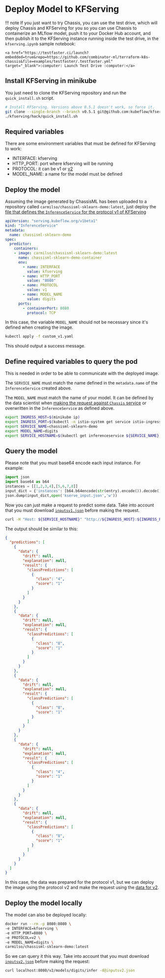 # Deploy Model to KFServing

!!! note
    If you just want to try Chassis, you can use the test drive, which will deploy Chassis and KFServing for you so you can use Chassis to containerize an MLflow model, push it to your Docker Hub account, and then publish it to the KFServing instance running inside the test drive, in the `kfserving.ipynb` sample notebook:

    <a href="https://testfaster.ci/launch?embedded=true&repo=https://github.com/combinator-ml/terraform-k8s-chassis&file=examples/testfaster/.testfaster.yml" target="_blank">:computer: Launch Test Drive :computer:</a>


## Install KFServing in minikube

You just need to clone the KFServing repository and run the `quick_install.sh` script.

```bash
# Install KFServing. Versions above 0.5.1 doesn't work, so force it.
git clone --single-branch --branch v0.5.1 git@github.com:kubeflow/kfserving.git
./kfserving/hack/quick_install.sh
```

## Required variables

There are some environment variables that must be defined for KFServing to work:

- INTERFACE: kfserving
- HTTP_PORT: port where kfserving will be running
- PROTOCOL: it can be v1 or [v2](https://github.com/kubeflow/kfserving/blob/master/docs/predict-api/v2/required_api.md)
- MODEL_NAME: a name for the model must be defined

## Deploy the model

Assuming the image generated by ChassisML has been uploaded to a
repository called `carmilso/chassisml-sklearn-demo:latest`, just deploy
the [file that defines the `InferenceService` for the protocol v1 of KFServing](https://github.com/modzy/chassis/blob/main/service/flavours/mlflow/interfaces/kfserving/custom_v1.yaml)

```yaml
apiVersion: "serving.kubeflow.org/v1beta1"
kind: "InferenceService"
metadata:
  name: chassisml-sklearn-demo
spec:
  predictor:
    containers:
    - image: carmilso/chassisml-sklearn-demo:latest
      name: chassisml-sklearn-demo-container
      env:
        - name: INTERFACE
          value: kfserving
        - name: HTTP_PORT
          value: "8080"
        - name: PROTOCOL
          value: v1
        - name: MODEL_NAME
          value: digits
      ports:
        - containerPort: 8080
          protocol: TCP
```

In this case, the variable `MODEL_NAME` should not be necessary since it's defined when creating the image.

```bash
kubectl apply -f custom_v1.yaml
```

This should output a success message.

## Define required variables to query the pod

This is needed in order to be able to communicate with the deployed image.

The `SERVICE_NAME` must match the name defined in the `metadata.name` of the `InferenceService` created above.

The `MODEL_NAME` must match the name of your model. It can be defined by the data scientist when [making the request against `Chassis` service](https://chassis.ml/tutorials/ds-connect/) or overwritten in the `InferenceService` as defined above.

```bash
export INGRESS_HOST=$(minikube ip)
export INGRESS_PORT=$(kubectl -n istio-system get service istio-ingressgateway -o jsonpath='{.spec.ports[?(@.name=="http2")].nodePort}')
export SERVICE_NAME=chassisml-sklearn-demo
export MODEL_NAME=digits
export SERVICE_HOSTNAME=$(kubectl get inferenceservice ${SERVICE_NAME} -o jsonpath='{.status.url}' | cut -d "/" -f 3)
```

## Query the model

Please note that you must base64 encode each input instance. For example:

```python
import json
import base64 as b64
instances = [[1,2,3,4],[5,6,7,8]]
input_dict = {'instances': [b64.b64encode(str(entry).encode()).decode() for entry in instances]}
json.dump(input_dict,open('kserve_input.json','w'))
```

Now you can just make a request to predict some data. Take into account that you must download [`inputsv1.json`](https://github.com/modzy/chassis/blob/main/service/flavours/mlflow/interfaces/kfserving/inputsv1.json) before making the request. 

```bash
curl -H "Host: ${SERVICE_HOSTNAME}" "http://${INGRESS_HOST}:${INGRESS_PORT}/v1/models/${MODEL_NAME}:predict" -d@inputsv1.json | jq
```

The output should be similar to this:

```json
{
  "predictions": [
    {
      "data": {
        "drift": null,
        "explanation": null,
        "result": {
          "classPredictions": [
            {
              "class": "4",
              "score": "1"
            }
          ]
        }
      }
    },
    {
      "data": {
        "drift": null,
        "explanation": null,
        "result": {
          "classPredictions": [
            {
              "class": "8",
              "score": "1"
            }
          ]
        }
      }
    },
    {
      "data": {
        "drift": null,
        "explanation": null,
        "result": {
          "classPredictions": [
            {
              "class": "8",
              "score": "1"
            }
          ]
        }
      }
    },
    {
      "data": {
        "drift": null,
        "explanation": null,
        "result": {
          "classPredictions": [
            {
              "class": "4",
              "score": "1"
            }
          ]
        }
      }
    },
    {
      "data": {
        "drift": null,
        "explanation": null,
        "result": {
          "classPredictions": [
            {
              "class": "8",
              "score": "1"
            }
          ]
        }
      }
    }
  ]
}
```

In this case, the data was prepared for the protocol v1, but we can deploy
the image using the protocol v2 and make the request using the [data for v2](https://github.com/modzy/chassis/blob/main/service/flavours/mlflow/interfaces/kfserving/inputsv2.json).

## Deploy the model locally

The model can also be deployed locally:

```bash
docker run --rm -p 8080:8080 \
-e INTERFACE=kfserving \
-e HTTP_PORT=8080 \
-e PROTOCOL=v2 \
-e MODEL_NAME=digits \
carmilso/chassisml-sklearn-demo:latest
```

So we can query it this way. Take into account that you must download [`inputsv2.json`](https://github.com/modzy/chassis/blob/main/service/flavours/mlflow/interfaces/kfserving/inputsv2.json) before making the request:

```bash
curl localhost:8080/v2/models/digits/infer -d@inputsv2.json
```
